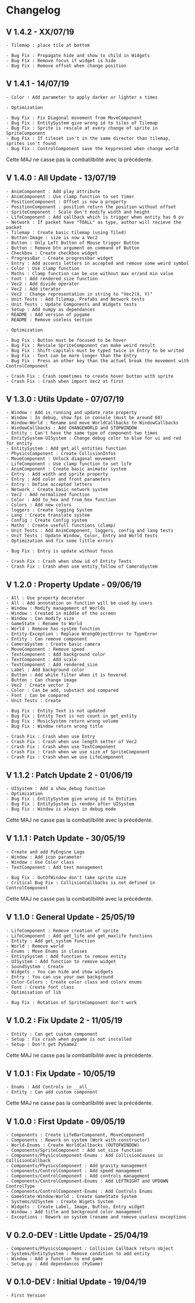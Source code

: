 # Changelog

## V 1.4.2 - XX/07/19

    - Tilemap : place tile at bottom
    
    - Bug Fix : Propagate hide and show to child in Widgets
    - Bug Fix : Remove focus if widget is hide
    - Bug Fix : Remove offset when change position

## V 1.4.1 - 14/07/19

    - Color : Add parameter to apply darker or lighter x times
    
    - Optimization

    - Bug Fix : Fix Diagonal movement from MoveComponent
    - Bug Fix : EntitySystem give wrong id to tiles of Tilemap
    - Bug Fix : Sprite is rescale at every change of sprite in SpriteComponent
    - Bug Fix : If tileset isn't in the same director than tilemap, sprites isn't found
    - Bug Fix : ControlComponent save the keypressed when change world

Cette MAJ ne casse pas la combatilbilité avec la précédente.

## V 1.4.0 : All Update - 13/07/19

    - AnimComponent : Add play attribute
    - AnimComponent : Use clamp function to set timer
    - PositionComponent : Offset is now a property
    - PositionComponent : position return the position without offset
    - SpriteComponent : Scale don't modify width and height
    - LifeComponent : Add callback which is trigger when entity has 0 pv
    - Network : If packet have "TOALL" as type, author will recieve the packet
    - Tilemap : Create basic tilemap (using Tiled)
    - Button-Image : size is now a Vec2
    - Button : Only Left Button of Mouse trigger Button
    - Button : Remove btn argument on command of Button
    - Checkbox : Create checkbox widget
	- ProgressBar : Create progressbar widget
	- Entry : Add accents letters in accepted and remove some weird symbol
	- Color : Use clamp function
	- Maths : Clamp function can be use without max or/and min value
	- Font : Add rendered_size function
    - Vec2 : Add divide operator
    - Vec2 : Add iterator
    - Vec2 : Change representation in string to "Vec2(X, Y)"
	- Unit Tests : Add Tilemap, Prefabs and Network tests
	- Unit Tests : Update Components and Widgets tests
    - Setup : Add numpy as dependances
    - README : Add version of pygame
    - README : Remove useless section
    
    - Optimization

    - Bug Fix : Button must be focused to be hover
    - Bug Fix : Rescale SpriteComponent can make weird result
    - Bug Fix : Shift-capitals must be typed twice in Entry to be writed
    - Bug Fix : Text can be more longer than the Entry
    - Bug Fix : Press an other key than the actuel break the movement with ControlComponent
    
    - Crash Fix : Crash sometimes to create hover button with sprite
    - Crash Fix : Crash when import Vec2 at first

## V 1.3.0 : Utils Update - 07/07/19

    - Window : Add is_running and update_rate property
    - Window : In debug, show fps in console (must be around 60)
    - Window-World : Rename and move WorldCallbacks to WindowCallbacks
    - WindowCallbacks : Add CHANGEWORLD and STOPWINDOW
    - Entity : Can't have the same type of component two times
    - EntitySystem-UISystem : Change debug color to blue for ui and red for entity
    - EntitySystem : Add get_all_entities function
    - PhysicsComponent : Create CollisionInfos
    - MoveComponent : Unlock diagonal movement
    - LifeComponent : Use clamp function to set life
    - AnimComponent : Create basic animator system
    - Entry : Add width and sprite property
    - Entry : Add color and front parameters
	- Entry : Define accepted letters
    - Network : Create basic network system
    - Vec2 : Add normalized function
    - Color : Add to_hex and from_hex function
    - Colors : Add new colors
    - loggers : Create logging System
    - Lang : Create translate system
    - Config : Create Config system
    - Maths : Create usefull functions (clamp)
	- Unit Tests : Add AnimComponent, loggers, config and lang tests
	- Unit Tests : Update Window, Color, Entry and World tests
	- Optimization and fix some little errors
	
	- Bug Fix : Entry is update without focus
    
    - Crash Fix : Crash when show id of Entity Texts
    - Crash Fix : Crash when use entity_follow of CameraSystem

## V 1.2.0 : Property Update - 09/06/19

    - All : Use property decorator
	- All : Add annotation on function will be used by users
    - Window : Modify management of Worlds
    - Window : Created in middle of the screen
	- Window : Can modify size
    - GameState : Rename to World
	- World : Remove has system function
	- Entity-Exception : Replace WrongObjectError to TypeError
	- Entity : Can remove component
    - CameraSystem : Create basic camera
	- MoveComponent : Remove speed
	- TextComponent : Add background color
	- TextComponent : Add scale
	- TextComponent : Add rendered_size
	- Label : Add background color
	- Button : Add white filter when it is hovered
	- Button : Can change image
	- Vec2 : Create vector 2
	- Color : Can be add, substact and compared
	- Font : Can be compared
	- Unit Tests : Create
	
	- Bug Fix : Entity Text is not updated
	- Bug Fix : Entity Text is not count in get_entity
	- Bug Fix : MusicSystem return wrong volume
	- Bug Fix : Window return wrong title
	
	- Crash Fix : Crash when use Entry
	- Crash Fix : Crash when use length setter of Vec2
	- Crash Fix : Crash when use TextComponent
	- Crash Fix : Crash when we use size of SpriteComponent
	- Crash Fix : Crash when we use LifeComponent

## V 1.1.2 : Patch Update 2 - 01/06/19

    - UISystem : Add a show_debug function
    - Optimization
    - Bug Fix : EntitySystem give wrong id to Entities
    - Bug Fix : EntitySystem is render after UISystem
    - Bug Fix : Window is always in debug mode

Cette MAJ ne casse pas la combatilbilité avec la précédente.

## V 1.1.1 : Patch Update - 30/05/19

    - Create and add PyEngine Logo
    - Window : Add icon parameter
    - Window : Use Color class
    - TextComponent : Add text management
    
    - Bug Fix : OutOfWindow don't take sprite size
    - Critical Bug Fix : CollisionCallbacks is not defined in ControlComponent

Cette MAJ ne casse pas la combatilbilité avec la précédente.

## V 1.1.0 : General Update - 25/05/19

    - LifeComponent : Remove creation of sprite
    - LifeComponent : Add get_life and get_maxlife functions
    - Entity : Add get_system function
    - World : Remove world
    - Enums : Move Enums in classes
    - EntitySystem : Add function to remove entity
    - UISystem : Add function to remove widget
    - SoundSystem : Create
    - Widgets : You can hide and show widgets
    - Entry : You can use your own background
    - Color-Colors : Create color class and colors enums
    - Font : Create font class
    - Optimisation of lib
    
    - Bug Fix : Rotation of SpriteComponent don't work

## V 1.0.2 : Fix Update 2 - 11/05/19

    - Entity : Can get custom component
    - Setup : Fix crash when pygame is not installed
    - Setup : Don't get PyGame2
    
Cette MAJ ne casse pas la combatilbilité avec la précédente.

## V 1.0.1 : Fix Update - 10/05/19

    - Enums : Add Controls in __all__
    - Entity : Can add custom component
    
Cette MAJ ne casse pas la combatilbilité avec la précédente.

## V 1.0.0 : First Update - 09/05/19

    - Components : Create LifeBarComponent, MoveComponent
    - Components : Rework on system (Work with constructor)
    - World-Enums : Create WorldCallbacks (OUTOFWINDOW)
    - Components/SpriteComponent : Add set_size function
    - Components/PhysicsComponent-Enums : Add CollisionCauses in CollisionCallback
    - Components/PhysicsComponent : Add gravity management
    - Components/ControlComponent : Add speed management
    - Components/ControlComponent : Add controls management
    - Components/ControlComponent-Enums : Add LEFTRIGHT and UPDOWN ControlType
    - Components/ControlComponent-Enums : Add Controls Enums
    - GameState-Window-World : Create GameState System
    - Systems/UISystem : Create Wigets System
    - Widgets : Create Label, Image, Button, Entry widget
    - Window : Add title and background color management
    - Exceptions : Rework on system (rename and remove useless exceptions

## V 0.2.0-DEV : Little Update - 25/04/19

    - Components/PhysicsComponent : Collision Callback return object
    - Systems/EntitySystem : Remove condition to add entity
    - Window : Add a function to end game
    - Setup.py : Add dependances (PyGame)

## V 0.1.0-DEV : Initial Update - 19/04/19

    - First Version